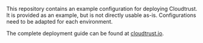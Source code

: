 This repository contains an example configuration for deploying Cloudtrust.
It is provided as an example, but is not directly usable as-is.
Configurations need to be adapted for each environment.

The complete deployment guide can be found at [cloudtrust.io](http://cloudtrust.io/doc/chapter-deploy/Deployment_Procedure_Cluster.html).
